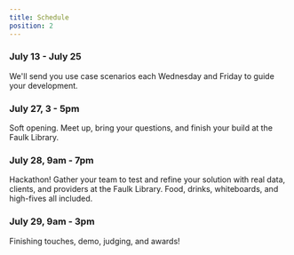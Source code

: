 ```yaml
---
title: Schedule
position: 2
---
```


### July 13 - July 25
We'll send you use case scenarios each Wednesday and Friday to guide your development.

### July 27, 3 - 5pm
Soft opening. Meet up, bring your questions, and finish your build at the Faulk Library.

### July 28, 9am - 7pm
Hackathon! Gather your team to test and refine your solution with real data, clients, and providers at the Faulk Library. Food, drinks, whiteboards, and high-fives all included.

### July 29, 9am - 3pm
Finishing touches, demo, judging, and awards!
